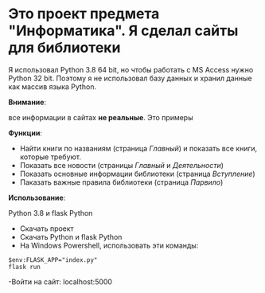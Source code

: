 # Это проект предмета "Информатика". Я сделал сайты для библиотеки

Я использовал Python 3.8 64 bit, но чтобы работать с MS Access нужно Python 32 bit. Поэтому я не использовал базу данных и хранил данные как массив языка Python.

**Внимание**:

все информации в сайтах **не реальные**. Это примеры

**Функции**:

- Найти книги по названиям (страница *Главный*) и показать все книги, которые требуют.
- Показать все новости (страницы *Главный* и *Деятельности*)
- Показать основные информации библиотеки (страница *Вступление*)
- Паказать важные правила библиотеки (страница *Парвило*)

**Использование**:

Python 3.8 и flask Python

- Скачать проект
- Скачать Python и flask Python
- На Windows Powershell, использовать эти команды:

```shell
$env:FLASK_APP="index.py"
flask run
```

-Войти на сайт: localhost:5000
